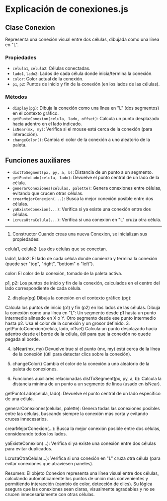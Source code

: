 # Explicación de conexiones.js

## Clase Conexion

Representa una conexión visual entre dos células, dibujada como una línea en "L".

### Propiedades

- `celula1`, `celula2`: Células conectadas.
- `lado1`, `lado2`: Lados de cada célula donde inicia/termina la conexión.
- `color`: Color actual de la conexión.
- `p1`, `p2`: Puntos de inicio y fin de la conexión (en los lados de las células).

### Métodos

- `display(pg)`: Dibuja la conexión como una línea en "L" (dos segmentos) en el contexto gráfico.
- `getPuntoConexion(celula, lado, offset)`: Calcula un punto desplazado hacia adentro en el lado indicado.
- `isNear(mx, my)`: Verifica si el mouse está cerca de la conexión (para interacción).
- `changeColor()`: Cambia el color de la conexión a uno aleatorio de la paleta.

## Funciones auxiliares

- `distToSegment(px, py, a, b)`: Distancia de un punto a un segmento.
- `getPuntoLado(celula, lado)`: Devuelve el punto central de un lado de la célula.
- `generarConexiones(celulas, palette)`: Genera conexiones entre células, evitando que crucen otras células.
- `crearMejorConexion(...)`: Busca la mejor conexión posible entre dos células.
- `yaExisteConexion(...)`: Verifica si ya existe una conexión entre dos células.
- `LcruzaOtraCelula(...)`: Verifica si una conexión en "L" cruza otra célula.

---
1. Constructor
Cuando creas una nueva Conexion, se inicializan sus propiedades:

celula1, celula2:
Las dos células que se conectan.

lado1, lado2:
El lado de cada célula donde comienza y termina la conexión (puede ser "top", "right", "bottom" o "left").

color:
El color de la conexión, tomado de la paleta activa.

p1, p2:
Los puntos de inicio y fin de la conexión, calculados en el centro del lado correspondiente de cada célula.

2. display(pg)
Dibuja la conexión en el contexto gráfico (pg):

Calcula los puntos de inicio (p1) y fin (p2) en los lados de las células.
Dibuja la conexión como una línea en "L":
Un segmento desde p1 hasta un punto intermedio alineado en X o Y.
Otro segmento desde ese punto intermedio hasta p2.
Usa el color de la conexión y un grosor definido.
3. getPuntoConexion(celula, lado, offset)
Calcula un punto desplazado hacia adentro desde el borde de la célula, útil para que la conexión no quede pegada al borde.

4. isNear(mx, my)
Devuelve true si el punto (mx, my) está cerca de la línea de la conexión (útil para detectar clics sobre la conexión).

5. changeColor()
Cambia el color de la conexión a uno aleatorio de la paleta de conexiones.

6. Funciones auxiliares relacionadas
distToSegment(px, py, a, b):
Calcula la distancia mínima de un punto a un segmento de línea (usado en isNear).

getPuntoLado(celula, lado):
Devuelve el punto central de un lado específico de una célula.

generarConexiones(celulas, palette):
Genera todas las conexiones posibles entre las células, buscando siempre la conexión más corta y evitando cruces innecesarios.

crearMejorConexion(...):
Busca la mejor conexión posible entre dos células, considerando todos los lados.

yaExisteConexion(...):
Verifica si ya existe una conexión entre dos células para evitar duplicados.

LcruzaOtraCelula(...):
Verifica si una conexión en "L" cruza otra célula (para evitar conexiones que atraviesen paneles).

Resumen:
El objeto Conexion representa una línea visual entre dos células, calculando automáticamente los puntos de unión más convenientes y permitiendo interacción (cambio de color, detección de clics). Su lógica asegura que las conexiones sean claras, visualmente agradables y no se crucen innecesariamente con otras células.